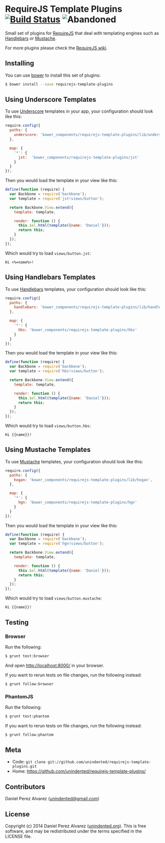 # RequireJS Template Plugins [![Build Status](https://img.shields.io/travis/unindented/requirejs-template-plugins.svg)](http://travis-ci.org/unindented/requirejs-template-plugins) ![Abandoned](https://img.shields.io/badge/status-abandoned-red.svg)

Small set of plugins for [RequireJS](http://requirejs.org/) that deal with templating engines such as [Handlebars](http://handlebarsjs.com/) or [Mustache](http://mustache.github.io/).

For more plugins please check the [RequireJS wiki](https://github.com/jrburke/requirejs/wiki/Plugins).


## Installing

You can use [bower](http://bower.io/) to install this set of plugins:

```sh
$ bower install --save requirejs-template-plugins
```


## Using Underscore Templates

To use [Underscore](http://underscorejs.org/) templates in your app, your configuration should look like this:

```js
require.config({
  paths: {
    underscore: 'bower_components/requirejs-template-plugins/lib/underscore',
  },

  map: {
    '*': {
      jst:  'bower_components/requirejs-template-plugins/jst'
    }
  }
});
```

Then you would load the template in your view like this:

```js
define(function (require) {
  var Backbone = require('backbone');
  var template = require('jst!views/button');

  return Backbone.View.extend({
    template: template,

    render: function () {
      this.$el.html(template({name: 'Daniel'}));
      return this;
    }
  });
});
```

Which would try to load `views/button.jst`:

```
Hi <%=name%>!
```


## Using Handlebars Templates

To use [Handlebars](http://handlebarsjs.com/) templates, your configuration should look like this:

```js
require.config({
  paths: {
    handlebars: 'bower_components/requirejs-template-plugins/lib/handlebars',
  },

  map: {
    '*': {
      hbs: 'bower_components/requirejs-template-plugins/hbs'
    }
  }
});
```

Then you would load the template in your view like this:

```js
define(function (require) {
  var Backbone = require('backbone');
  var template = require('hbs!views/button');

  return Backbone.View.extend({
    template: template,

    render: function () {
      this.$el.html(template({name: 'Daniel'}));
      return this;
    }
  });
});
```

Which would try to load `views/button.hbs`:

```
Hi {{name}}!
```


## Using Mustache Templates

To use [Mustache](http://mustache.github.io/) templates, your configuration should look like this:

```js
require.config({
  paths: {
    hogan: 'bower_components/requirejs-template-plugins/lib/hogan',
  },

  map: {
    '*': {
      hgn: 'bower_components/requirejs-template-plugins/hgn'
    }
  }
});
```

Then you would load the template in your view like this:

```js
define(function (require) {
  var Backbone = require('backbone');
  var template = require('hgn!views/button');

  return Backbone.View.extend({
    template: template,

    render: function () {
      this.$el.html(template({name: 'Daniel'}));
      return this;
    }
  });
});
```

Which would try to load `views/button.mustache`:

```
Hi {{name}}!
```


## Testing

### Browser

Run the following:

```sh
$ grunt test:browser
```

And open <http://localhost:8000/> in your browser.

If you want to rerun tests on file changes, run the following instead:

```sh
$ grunt follow:browser
```

### PhantomJS

Run the following:

```sh
$ grunt test:phantom
```

If you want to rerun tests on file changes, run the following instead:

```sh
$ grunt follow:phantom
```


## Meta

* Code: `git clone git://github.com/unindented/requirejs-template-plugins.git`
* Home: <https://github.com/unindented/requirejs-template-plugins/>


## Contributors

Daniel Perez Alvarez ([unindented@gmail.com](mailto:unindented@gmail.com))


## License

Copyright (c) 2014 Daniel Perez Alvarez ([unindented.org](https://unindented.org/)). This is free software, and may be redistributed under the terms specified in the LICENSE file.
